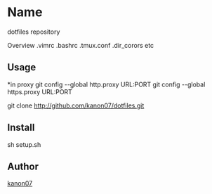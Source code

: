 Name
====
dotfiles repository

Overview
.vimrc .bashrc .tmux.conf .dir_corors etc

## Usage

*in proxy
git config --global http.proxy URL:PORT
git config --global https.proxy URL:PORT

git clone http://github.com/kanon07/dotfiles.git

## Install
sh setup.sh

## Author

[kanon07](https://github.com/kanon07)
